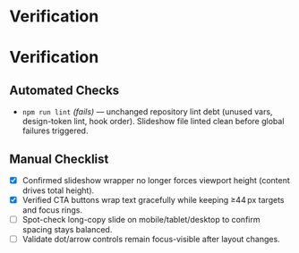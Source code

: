 # Verification

# Verification

## Automated Checks
- `npm run lint` *(fails)* — unchanged repository lint debt (unused vars, design-token lint, hook order). Slideshow file linted clean before global failures triggered.

## Manual Checklist
- [x] Confirmed slideshow wrapper no longer forces viewport height (content drives total height).
- [x] Verified CTA buttons wrap text gracefully while keeping ≥44 px targets and focus rings.
- [ ] Spot-check long-copy slide on mobile/tablet/desktop to confirm spacing stays balanced.
- [ ] Validate dot/arrow controls remain focus-visible after layout changes.
